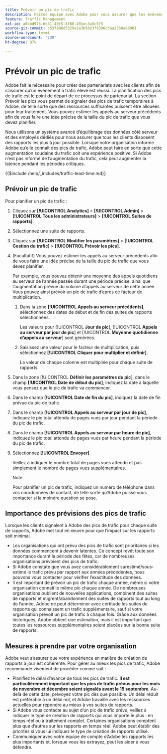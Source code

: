 ```yaml
---
title: Prévoir un pic de trafic
description: Faites équipe avec Adobe pour vous assurer que les événements à trafic élevé ne subissent pas de latence.
feature: Traffic Management
exl-id: a6bbd975-6d31-40f5-8f80-491ec3a5c5f5
source-git-commit: c53f886d5329e2a3b5023f9396c3aa2360a86901
workflow-type: tm+mt
source-wordcount: '739'
ht-degree: 97%

---
```


# Prévoir un pic de trafic

Adobe fait le nécessaire pour créer des partenariats avec les clients afin de s’assurer qu’un événement à trafic élevé est réussi. La planification des pics de trafic est le point de départ de ce processus de partenariat. La section Prévoir les pics vous permet de signaler des pics de trafic temporaires à Adobe, de telle sorte que des ressources suffisantes puissent être allouées pour leur traitement. Vous pouvez estimer les appels au serveur précédents afin de vous faire une idée précise de la taille du pic de trafic que vous devez planifier.

Nous utilisons un système avancé dʼéquilibrage des données côté serveur et des employés dédiés pour nous assurer que tous les clients disposent des rapports les plus à jour possible. Lorsque votre organisation informe Adobe quʼelle connaît des pics de trafic, Adobe peut faire en sorte que cette augmentation soudaine du trafic soit une expérience positive. Si Adobe nʼest pas informé de lʼaugmentation du trafic, cela peut augmenter la latence pendant les périodes critiques.

{{$include /help/_includes/traffic-lead-time.md}}

## Prévoir un pic de trafic

Pour planifier un pic de trafic :

1. Cliquez sur **[!UICONTROL Analytics]** > **[!UICONTROL Admin]** > **[!UICONTROL Tous les administrateurs]** > **[!UICONTROL Suites de rapports]**.
1. Sélectionnez une suite de rapports.
1. Cliquez sur **[!UICONTROL Modifier les paramètres]** > **[!UICONTROL Gestion du trafic]** > **[!UICONTROL Prévoir les pics]**.
1. (Facultatif) Vous pouvez estimer les appels au serveur précédents afin de vous faire une idée précise de la taille du pic de trafic que vous devez planifier.

   Par exemple, vous pouvez obtenir une moyenne des appels quotidiens au serveur de l’année passée durant une période précise, ainsi que l’augmentation prévue du volume d’appels au serveur de cette année. Vous pouvez ainsi prévoir un pic de trafic d’après ce facteur de multiplication.

   1. Dans la zone **[!UICONTROL Appels au serveur précédents]**, sélectionnez des dates de début et de fin des suites de rapports sélectionnées.

      Les valeurs pour [!UICONTROL **Jour de pic**], [!UICONTROL **Appels au serveur par jour de pic**] et [!UICONTROL **Moyenne quotidienne d’appels au serveur**] sont générées.

   1. Saisissez une valeur pour le facteur de multiplication, puis sélectionnez **[!UICONTROL Cliquer pour multiplier et définir]**.

      La valeur de chaque colonne est multipliée pour chaque suite de rapports.
1. Dans la zone [!UICONTROL **Définir les paramètres du pic**], dans le champ **[!UICONTROL Date de début du pic]**, indiquez la date à laquelle vous pensez que le pic de trafic va commencer.
1. Dans le champ **[!UICONTROL Date de fin du pic]**, indiquez la date de fin prévue du pic de trafic.
1. Dans le champ **[!UICONTROL Appels au serveur par jour de pic]**, indiquez le pic total attendu de pages vues par jour pendant la période du pic de trafic.
1. Dans le champ **[!UICONTROL Appels au serveur par heure de pic]**, indiquez le pic total attendu de pages vues par heure pendant la période du pic de trafic.
1. Sélectionnez **[!UICONTROL Envoyer]**.

   Veillez à indiquer le nombre total de pages vues attendu et pas simplement le nombre de pages vues supplémentaires.

   >[!NOTE]
   >
   >Pour planifier un pic de trafic, indiquez un numéro de téléphone dans vos coordonnées de contact, de telle sorte qu’Adobe puisse vous contacter si la moindre question se pose.

## Importance des prévisions des pics de trafic

Lorsque les clients signalent à Adobe des pics de trafic pour chaque suite de rapports, Adobe met tout en œuvre pour que lʼimpact sur les rapports soit minimal.

* Les organisations qui ont prévu des pics de trafic sont prioritaires si les données commencent à devenir latentes. Ce concept revêt toute son importance durant la période des fêtes, car de nombreuses organisations prévoient des pics de trafic.
* Si Adobe constate que vous avez considérablement surestimé/sous-estimé le trafic prévu par rapport aux années précédentes, nous pouvons vous contacter pour vérifier lʼexactitude des données.
* Il est important de prévoir un pic de trafic chaque année, même si votre organisation connaît le même pic chaque année. De nombreuses organisations publient de nouvelles applications, combinent des suites de rapports et migrent/abandonnent des suites de rapports tout au long de lʼannée. Adobe ne peut déterminer avec certitude les suites de rapports qui connaissent un trafic supplémentaire, sauf si votre organisation prévoit un pic de trafic à chaque fois. Grâce aux données historiques, Adobe obtient une estimation, mais il est important que toutes les ressources supplémentaires soient placées sur la bonne suite de rapports.

## Mesures à prendre par votre organisation

Adobe veut sʼassurer que votre expérience en matière de création de rapports à jour est cohérente. Pour gérer au mieux les pics de trafic, Adobe recommande vivement de procéder comme suit :

* Planifiez le délai d’avance de tous les pics de trafic. **Il est particulièrement important que les pics de trafic prévus pour les mois de novembre et décembre soient signalés avant le 15 septembre**. Au-delà de cette date, prévoyez votre pic dès que possible. Un délai réduit est préférable à un délai nul, et Adobe travaille avec les ressources actuelles pour répondre au mieux à vos suites de rapports.
* Si Adobe vous contacte au sujet d’un pic de trafic prévu, veillez à indiquer le type de création de rapports qui vous importe le plus : en temps réel ou à traitement complet. Certaines organisations comptent plus que dʼautres sur les rapports en temps réel. Adobe peut établir des priorités si vous lui indiquez le type de création de rapports utilisé.
* Communiquer avec votre équipe de compte d’Adobe les rapports les plus importants et, lorsque vous les extrayez, peut les aider à vous défendre.
